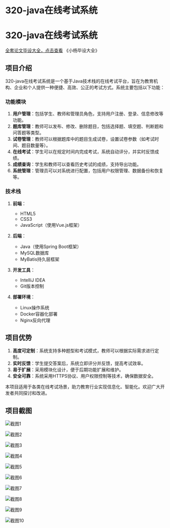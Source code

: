 # 320-java在线考试系统

# 320-java在线考试系统

[全套论文毕设大全，点击查看](https://www.yuque.com/yuqueyonghux32e1j/kxdc9g?#) 《小杨毕设大全》

## 项目介绍

320-java在线考试系统是一个基于Java技术栈的在线考试平台，旨在为教育机构、企业和个人提供一种便捷、高效、公正的考试方式。系统主要包括以下功能：

### 功能模块

1. **用户管理**：包括学生、教师和管理员角色，支持用户注册、登录、信息修改等功能。
2. **题库管理**：教师可以发布、修改、删除题目，包括选择题、填空题、判断题和问答题等类型。
3. **试卷管理**：教师可以根据题库中的题目生成试卷，设置试卷参数（如考试时间、题目数量等）。
4. **在线考试**：学生可以在规定时间内完成考试，系统自动评分，并实时反馈成绩。
5. **成绩查询**：学生和教师可以查看历史考试的成绩，支持导出功能。
6. **系统管理**：管理员可以对系统进行配置，包括用户权限管理、数据备份和恢复等。

### 技术栈

1. **前端**：
   - HTML5
   - CSS3
   - JavaScript（使用Vue.js框架）

2. **后端**：
   - Java（使用Spring Boot框架）
   - MySQL数据库
   - MyBatis持久层框架

3. **开发工具**：
   - IntelliJ IDEA
   - Git版本控制

4. **部署环境**：
   - Linux操作系统
   - Docker容器化部署
   - Nginx反向代理

## 项目优势

1. **高度可定制**：系统支持多种题型和考试模式，教师可以根据实际需求进行定制。
2. **实时反馈**：学生提交答案后，系统立即评分并反馈，提高考试效率。
3. **易于扩展**：采用模块化设计，便于后期功能扩展和维护。
4. **安全可靠**：系统采用HTTPS协议、用户权限控制等技术，确保数据安全。

本项目适用于各类在线考试场景，助力教育行业实现信息化、智能化。欢迎广大开发者共同探讨和改进。

## 项目截图

![截图1](https://kevinyang.oss-cn-shenzhen.aliyuncs.com/ItprojectImage%2F320-java%E5%9C%A8%E7%BA%BF%E8%80%83%E8%AF%95%E7%B3%BB%E7%BB%9F%2Fimg_1.jpg)

![截图2](https://kevinyang.oss-cn-shenzhen.aliyuncs.com/ItprojectImage%2F320-java%E5%9C%A8%E7%BA%BF%E8%80%83%E8%AF%95%E7%B3%BB%E7%BB%9F%2Fimg_2.jpg)

![截图3](https://kevinyang.oss-cn-shenzhen.aliyuncs.com/ItprojectImage%2F320-java%E5%9C%A8%E7%BA%BF%E8%80%83%E8%AF%95%E7%B3%BB%E7%BB%9F%2Fimg_3.jpg)

![截图4](https://kevinyang.oss-cn-shenzhen.aliyuncs.com/ItprojectImage%2F320-java%E5%9C%A8%E7%BA%BF%E8%80%83%E8%AF%95%E7%B3%BB%E7%BB%9F%2Fimg_4.jpg)

![截图5](https://kevinyang.oss-cn-shenzhen.aliyuncs.com/ItprojectImage%2F320-java%E5%9C%A8%E7%BA%BF%E8%80%83%E8%AF%95%E7%B3%BB%E7%BB%9F%2Fimg_5.jpg)

![截图6](https://kevinyang.oss-cn-shenzhen.aliyuncs.com/ItprojectImage%2F320-java%E5%9C%A8%E7%BA%BF%E8%80%83%E8%AF%95%E7%B3%BB%E7%BB%9F%2Fimg_6.jpg)

![截图7](https://kevinyang.oss-cn-shenzhen.aliyuncs.com/ItprojectImage%2F320-java%E5%9C%A8%E7%BA%BF%E8%80%83%E8%AF%95%E7%B3%BB%E7%BB%9F%2Fimg_7.jpg)

![截图8](https://kevinyang.oss-cn-shenzhen.aliyuncs.com/ItprojectImage%2F320-java%E5%9C%A8%E7%BA%BF%E8%80%83%E8%AF%95%E7%B3%BB%E7%BB%9F%2Fimg_8.jpg)

![截图9](https://kevinyang.oss-cn-shenzhen.aliyuncs.com/ItprojectImage%2F320-java%E5%9C%A8%E7%BA%BF%E8%80%83%E8%AF%95%E7%B3%BB%E7%BB%9F%2Fimg_9.jpg)

![截图10](https://kevinyang.oss-cn-shenzhen.aliyuncs.com/ItprojectImage%2F320-java%E5%9C%A8%E7%BA%BF%E8%80%83%E8%AF%95%E7%B3%BB%E7%BB%9F%2Fimg_10.jpg)

